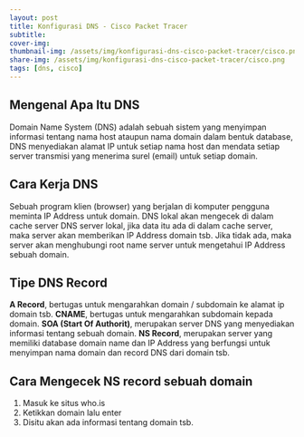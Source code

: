 ```yaml
---
layout: post
title: Konfigurasi DNS - Cisco Packet Tracer
subtitle: 
cover-img: 
thumbnail-img: /assets/img/konfigurasi-dns-cisco-packet-tracer/cisco.png
share-img: /assets/img/konfigurasi-dns-cisco-packet-tracer/cisco.png
tags: [dns, cisco]
---
```


## Mengenal Apa Itu DNS

Domain Name System (DNS) adalah sebuah sistem yang menyimpan informasi tentang nama host ataupun nama domain dalam bentuk database,
DNS menyediakan alamat IP untuk setiap nama host dan mendata setiap server transmisi yang menerima surel (email) untuk setiap domain.

## Cara Kerja DNS
Sebuah program klien (browser) yang berjalan di komputer pengguna meminta IP Address untuk domain.
DNS lokal akan mengecek di dalam cache server DNS server lokal, jika data itu ada di dalam cache server, maka server akan memberikan IP Address domain tsb.
Jika tidak ada, maka server akan menghubungi root name server untuk mengetahui IP Address sebuah domain.

## Tipe DNS Record
**A Record**, bertugas untuk mengarahkan domain / subdomain ke alamat ip domain tsb.
**CNAME**, bertugas untuk mengarahkan subdomain kepada domain.
**SOA (Start Of Authorit)**, merupakan server DNS yang menyediakan informasi tentang sebuah domain.
**NS Record**, merupakan server yang memiliki database domain name dan IP Address yang berfungsi untuk menyimpan nama domain dan record DNS dari domain tsb.

## Cara Mengecek NS record sebuah domain

1. Masuk ke situs who.is
2. Ketikkan domain lalu enter
3. Disitu akan ada informasi tentang domain tsb.
